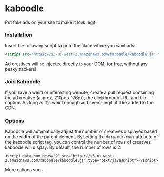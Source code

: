 # kaboodle
Put fake ads on your site to make it look legit.

### Installation
Insert the following script tag into the place where you want ads:

```html
<script src="https://s3-us-west-2.amazonaws.com/kaboodle/kaboodle.js" type="text/javascript"></script>
```

Ad creatives will be injected directly to your DOM, for free, without any pesky trackers!

### Join Kaboodle
If you have a weird or interesting website, create a pull request containing
the ad creative (approx. 210px x 176px), the clickthrough URL, and the 
caption.  As long as it's weird enough and seems legit, it'll be added 
to the CDN.

### Options
Kaboodle will automatically adjust the number of creatives displayed based on the width
of the parent element.  By setting the `data-num-rows` attribute of the kaboodle script tag,
you can control the number of rows of creatives kaboodle will display.  By default, the number 
of rows is 2.

	<script data-num-rows="2" src="https://s3-us-west-2.amazonaws.com/kaboodle/kaboodle.js" type="text/javascript"></script>

More options soon.
